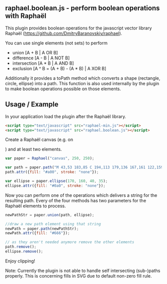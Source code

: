 raphael.boolean.js - perform boolean operations with Raphaël
------------------------------------------------------------

This plugin provides boolean operations for the javascript vector library Raphaël (https://github.com/DmitryBaranovskiy/raphael).

You can use single elements (not sets) to perform

* union [A + B | A OR B]
* difference [A - B | A NOT B]
* intersection [A * B | A AND B]
* exclusion [A ^ B = (A + B) - (A * B) | A XOR B]

Additionally it provides a toPath method which converts a shape (rectangle, circle, ellipse) into a path. This function is also used internally by the plugin to make boolean operations possible on those elements.

Usage / Example
---------------

In your application load the plugin after the Raphaël library.

``` html
<script type="text/javascript" src="raphael-min.js"></script>
<script type="text/javascript" src="raphael.boolean.js"></script>
```

Create a Raphaël canvas (e.g. on <div id="canvas"></div>) and at least two elements.

``` js
var paper = Raphael("canvas", 250, 250);

var path = paper.path("M 43,53 183,85 C 194,113 179,136 167,161 122,159 98,195 70,188 z");
path.attr({fill: "#a00", stroke: "none"});

var ellipse = paper.ellipse(170, 160, 40, 35);
ellipse.attr({fill: "#0a0", stroke: "none"});
```

Now you can perform one of the operations which delivers a string for the resulting path. Every of the four methods has two parameters for the Raphaël elements to process.

``` js
newPathStr = paper.union(path, ellipse);

//draw a new path element using that string
newPath = paper.path(newPathStr);
newPath.attr({fill: "#666"});

// as they aren't needed anymore remove the other elements
path.remove();
ellipse.remove();
```

Enjoy clipping!

Note: 
Currently the plugin is not able to handle self intersecting (sub-)paths properly. This is concerning fills in SVG due to default non-zero fill rule.
